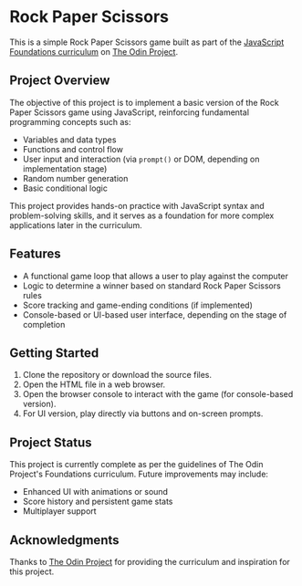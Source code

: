# Rock Paper Scissors

This is a simple Rock Paper Scissors game built as part of the [JavaScript Foundations curriculum](https://www.theodinproject.com/paths/foundations/courses/foundations/lessons/rock-paper-scissors) on [The Odin Project](https://www.theodinproject.com/).

## Project Overview

The objective of this project is to implement a basic version of the Rock Paper Scissors game using JavaScript, reinforcing fundamental programming concepts such as:

- Variables and data types  
- Functions and control flow  
- User input and interaction (via `prompt()` or DOM, depending on implementation stage)  
- Random number generation  
- Basic conditional logic

This project provides hands-on practice with JavaScript syntax and problem-solving skills, and it serves as a foundation for more complex applications later in the curriculum.

## Features

- A functional game loop that allows a user to play against the computer  
- Logic to determine a winner based on standard Rock Paper Scissors rules  
- Score tracking and game-ending conditions (if implemented)  
- Console-based or UI-based user interface, depending on the stage of completion

## Getting Started

1. Clone the repository or download the source files.  
2. Open the HTML file in a web browser.  
3. Open the browser console to interact with the game (for console-based version).  
4. For UI version, play directly via buttons and on-screen prompts.

## Project Status

This project is currently complete as per the guidelines of The Odin Project's Foundations curriculum. Future improvements may include:

- Enhanced UI with animations or sound  
- Score history and persistent game stats  
- Multiplayer support

## Acknowledgments

Thanks to [The Odin Project](https://www.theodinproject.com/) for providing the curriculum and inspiration for this project.
